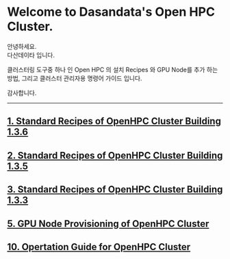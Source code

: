 # Welcome to Dasandata's Open HPC Cluster.
안녕하세요.  
다산데이타 입니다.  

클러스터링 도구중 하나 인 Open HPC 의 설치 Recipes 와
GPU Node를 추가 하는 방법, 그리고 클러스터 관리자용 명령어 가이드 입니다.

감사합니다.
***

## [1. Standard Recipes of OpenHPC Cluster Building 1.3.6][1]
[1]:https://github.com/dasandata/Open_HPC/blob/master/Provisioning/OpenHPC%20Cluster%20Building%20(v1.3.6-CentOS7.6%20Base%20OS).md

## [2. Standard Recipes of OpenHPC Cluster Building 1.3.5][2]
[2]:https://github.com/dasandata/Open_HPC/blob/master/Provisioning/OpenHPC%20Cluster%20Building%20(v1.3.5-CentOS7.5%20Base%20OS).md

## [3. Standard Recipes of OpenHPC Cluster Building 1.3.3][3]
[3]:https://github.com/dasandata/Open_HPC/blob/master/Provisioning/OpenHPC%20Cluster%20Building%20(v1.3.3-CentOS7.4%20Base%20OS).md

## [5. GPU Node Provisioning of OpenHPC Cluster][5]
[5]:https://github.com/dasandata/Open_HPC/blob/master/Provisioning/GPU%20Node%20Provisioning%20of%20OpenHPC%20Cluster.md

## [10. Opertation Guide for OpenHPC Cluster][10]
[10]:https://github.com/dasandata/Open_HPC/blob/master/Opertation%20Guide%20for%20OpenHPC%20Cluster.md
